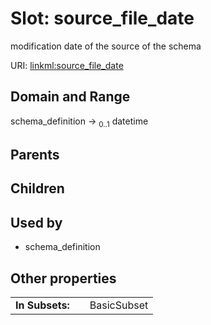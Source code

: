
# Slot: source_file_date


modification date of the source of the schema

URI: [linkml:source_file_date](https://w3id.org/linkml/source_file_date)


## Domain and Range

schema_definition &#8594;  <sub>0..1</sub> datetime

## Parents


## Children


## Used by

 * schema_definition

## Other properties

|  |  |  |
| --- | --- | --- |
| **In Subsets:** | | BasicSubset |

